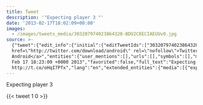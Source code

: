 ```yaml
---
title: Tweet
description: '"Expecting player 3 "'
date: '2013-02-17T18:02:09+00:00'
images:
  - /images/tweets_media/303207974023864320-BDU2C8ECIAEUUv0.jpg
source: >-
  {"tweet":{"edit_info":{"initial":{"editTweetIds":["303207974023864320"],"editableUntil":"2013-02-17T19:23:08.996Z","editsRemaining":"5","isEditEligible":true}},"retweeted":false,"source":"<a
  href=\"http://twitter.com/download/android\" rel=\"nofollow\">Twitter for
  Android</a>","entities":{"user_mentions":[],"urls":[],"symbols":[],"media":[{"expanded_url":"https://twitter.com/toychicken/status/303207974023864320/photo/1","indices":["19","39"],"url":"http://t.co/oHqI7Pfx","media_url":"http://pbs.twimg.com/media/BDU2C8ECIAEUUv0.jpg","id_str":"303207974028058625","id":"303207974028058625","media_url_https":"https://pbs.twimg.com/media/BDU2C8ECIAEUUv0.jpg","sizes":{"small":{"w":"510","h":"680","resize":"fit"},"large":{"w":"1536","h":"2048","resize":"fit"},"thumb":{"w":"150","h":"150","resize":"crop"},"medium":{"w":"900","h":"1200","resize":"fit"}},"type":"photo","display_url":"pic.twitter.com/oHqI7Pfx"}],"hashtags":[]},"display_text_range":["0","39"],"favorite_count":"1","id_str":"303207974023864320","truncated":false,"retweet_count":"0","id":"303207974023864320","possibly_sensitive":false,"created_at":"Sun
  Feb 17 18:23:09 +0000 2013","favorited":false,"full_text":"Expecting player 3
  http://t.co/oHqI7Pfx","lang":"en","extended_entities":{"media":[{"expanded_url":"https://twitter.com/toychicken/status/303207974023864320/photo/1","indices":["19","39"],"url":"http://t.co/oHqI7Pfx","media_url":"http://pbs.twimg.com/media/BDU2C8ECIAEUUv0.jpg","id_str":"303207974028058625","id":"303207974028058625","media_url_https":"https://pbs.twimg.com/media/BDU2C8ECIAEUUv0.jpg","sizes":{"small":{"w":"510","h":"680","resize":"fit"},"large":{"w":"1536","h":"2048","resize":"fit"},"thumb":{"w":"150","h":"150","resize":"crop"},"medium":{"w":"900","h":"1200","resize":"fit"}},"type":"photo","display_url":"pic.twitter.com/oHqI7Pfx"}]}}}
---
```

Expecting player 3 
    
{{< tweet 1 0 >}}
    
